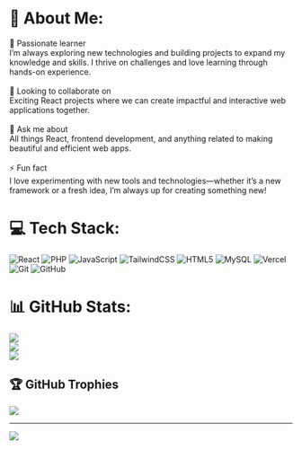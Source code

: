 # 💫 About Me:
🔭 Passionate learner<br>I’m always exploring new technologies and building projects to expand my knowledge and skills. I thrive on challenges and love learning through hands-on experience.<br><br>👯 Looking to collaborate on<br>Exciting React projects where we can create impactful and interactive web applications together.<br><br>💬 Ask me about<br>All things React, frontend development, and anything related to making beautiful and efficient web apps.<br><br>⚡ Fun fact<br>I love experimenting with new tools and technologies—whether it’s a new framework or a fresh idea, I’m always up for creating something new!


# 💻 Tech Stack:
![React](https://img.shields.io/badge/react-%2320232a.svg?style=for-the-badge&logo=react&logoColor=%2361DAFB) ![PHP](https://img.shields.io/badge/php-%23777BB4.svg?style=for-the-badge&logo=php&logoColor=white) ![JavaScript](https://img.shields.io/badge/javascript-%23323330.svg?style=for-the-badge&logo=javascript&logoColor=%23F7DF1E) ![TailwindCSS](https://img.shields.io/badge/tailwindcss-%2338B2AC.svg?style=for-the-badge&logo=tailwind-css&logoColor=white) ![HTML5](https://img.shields.io/badge/html5-%23E34F26.svg?style=for-the-badge&logo=html5&logoColor=white) ![MySQL](https://img.shields.io/badge/mysql-4479A1.svg?style=for-the-badge&logo=mysql&logoColor=white) ![Vercel](https://img.shields.io/badge/vercel-%23000000.svg?style=for-the-badge&logo=vercel&logoColor=white) ![Git](https://img.shields.io/badge/git-%23F05033.svg?style=for-the-badge&logo=git&logoColor=white) ![GitHub](https://img.shields.io/badge/github-%23121011.svg?style=for-the-badge&logo=github&logoColor=white)
# 📊 GitHub Stats:
![](https://github-readme-stats.vercel.app/api?username=Akash1o&theme=tokyonight&hide_border=false&include_all_commits=false&count_private=false)<br/>
![](https://github-readme-streak-stats.herokuapp.com/?user=Akash1o&theme=tokyonight&hide_border=false)<br/>
![](https://github-readme-stats.vercel.app/api/top-langs/?username=Akash1o&theme=tokyonight&hide_border=false&include_all_commits=false&count_private=false&layout=compact)

## 🏆 GitHub Trophies
![](https://github-profile-trophy.vercel.app/?username=Akash1o&theme=radical&no-frame=true&no-bg=true&margin-w=4)

---
[![](https://visitcount.itsvg.in/api?id=Akash1o&icon=0&color=0)](https://visitcount.itsvg.in)

<!-- Proudly created with GPRM ( https://gprm.itsvg.in ) -->
